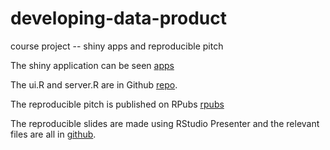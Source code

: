 # developing-data-product
course project -- shiny apps and reproducible pitch

The shiny application can be seen [apps](https://mjdatap.shinyapps.io/shinyapp/)

The ui.R and server.R are in Github [repo](https://github.com/mjdata/developing-data-product).


The reproducible pitch is published on RPubs [rpubs](https://rpubs.com/mjdatap/199543)

The reproducible slides are made using RStudio Presenter and the relevant files are all in [github](https://github.com/mjdata/developing-data-product).



